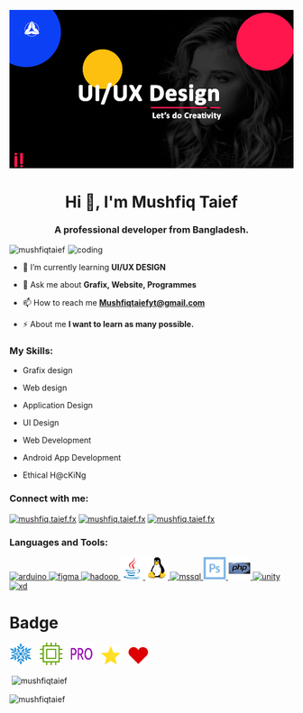 ![logo](https://raw.githubusercontent.com/Mushfiqtaief/Mushfiqtaief/main/c49eb886409381.5d987e6142e5f-picsay.png)
<h1 align="center">Hi 👋, I'm Mushfiq Taief</h1>
<h3 align="center">A professional developer from Bangladesh.</h3>
<img align="right" alt="coding" width="400" src="https://media2.giphy.com/media/RbDKaczqWovIugyJmW/giphy.webp?cid=6c09b952a2f9d158cdc71a2136b4f2e6db0f067c3c32008e&rid=giphy.webp&ct=g">

<p align="left"> <img src="https://komarev.com/ghpvc/?username=mushfiqtaief&label=Profile%20views&color=0e75b6&style=flat" alt="mushfiqtaief" /> </p>

- 🌱 I’m currently learning **UI/UX DESIGN**

- 💬 Ask me about **Grafix, Website, Programmes**

- 📫 How to reach me **Mushfiqtaiefyt@gmail.com**

- ⚡ About me **I want to learn as many possible.**
<h3 align="left">My Skills:</h3>
<p align="left">

- Grafix design

- Web design

- Application Design

- UI Design

- Web Development

- Android App Development

- Ethical H@cKiNg

<h3 align="left">Connect with me:</h3>
<p align="left">
<a href="https://fb.com/mushfiq.taief.fx" target="blank"><img align="center" src="https://raw.githubusercontent.com/rahuldkjain/github-profile-readme-generator/master/src/images/icons/Social/facebook.svg" alt="mushfiq.taief.fx" height="30" width="40" /></a> <a href="https://github.com/mushfiqtaief" target="blank"><img align="center" src="https://cdn.jsdelivr.net/npm/simple-icons@3.0.1/icons/github.svg" alt="mushfiq.taief.fx" height="30" width="40" /></a> <a href="https://www.fiverr.com/mtcyberfoxy" target="blank"><img align="center" src="https://cdn.jsdelivr.net/npm/simple-icons@3.0.1/icons/fiverr.svg" alt="mushfiq.taief.fx" height="30" width="40" /></a>



<h3 align="left">Languages and Tools:</h3>
<p align="left"> <a href="https://www.arduino.cc/" target="_blank" rel="noreferrer"> <img src="https://cdn.worldvectorlogo.com/logos/arduino-1.svg" alt="arduino" width="40" height="40"/> </a> <a href="https://www.figma.com/" target="_blank" rel="noreferrer"> <img src="https://www.vectorlogo.zone/logos/figma/figma-icon.svg" alt="figma" width="40" height="40"/> </a> <a href="https://hadoop.apache.org/" target="_blank" rel="noreferrer"> <img src="https://www.vectorlogo.zone/logos/apache_hadoop/apache_hadoop-icon.svg" alt="hadoop" width="40" height="40"/> </a> <a href="https://www.java.com" target="_blank" rel="noreferrer"> <img src="https://raw.githubusercontent.com/devicons/devicon/master/icons/java/java-original.svg" alt="java" width="40" height="40"/> </a> <a href="https://www.linux.org/" target="_blank" rel="noreferrer"> <img src="https://raw.githubusercontent.com/devicons/devicon/master/icons/linux/linux-original.svg" alt="linux" width="40" height="40"/> </a> <a href="https://www.microsoft.com/en-us/sql-server" target="_blank" rel="noreferrer"> <img src="https://www.svgrepo.com/show/303229/microsoft-sql-server-logo.svg" alt="mssql" width="40" height="40"/> </a> <a href="https://www.photoshop.com/en" target="_blank" rel="noreferrer"> <img src="https://raw.githubusercontent.com/devicons/devicon/master/icons/photoshop/photoshop-line.svg" alt="photoshop" width="40" height="40"/> </a> <a href="https://www.php.net" target="_blank" rel="noreferrer"> <img src="https://raw.githubusercontent.com/devicons/devicon/master/icons/php/php-original.svg" alt="php" width="40" height="40"/> </a> <a href="https://unity.com/" target="_blank" rel="noreferrer"> <img src="https://www.vectorlogo.zone/logos/unity3d/unity3d-icon.svg" alt="unity" width="40" height="40"/> </a> <a href="https://www.adobe.com/products/xd.html" target="_blank" rel="noreferrer"> <img src="https://cdn.worldvectorlogo.com/logos/adobe-xd.svg" alt="xd" width="40" height="40"/> </a> </p>

# Badge


<a href='https://archiveprogram.github.com/'><img src='https://raw.githubusercontent.com/acervenky/animated-github-badges/master/assets/acbadge.gif' width='40' height='40'></a> <a href='https://docs.github.com/en/developers'><img src='https://raw.githubusercontent.com/acervenky/animated-github-badges/master/assets/devbadge.gif' width='40' height='40'></a> <a href='https://github.com/pricing'><img src='https://raw.githubusercontent.com/acervenky/animated-github-badges/master/assets/pro.gif' width='40' height='40'></a> <a href='https://stars.github.com/'><img src='https://raw.githubusercontent.com/acervenky/animated-github-badges/master/assets/starbadge.gif' width='35' height='35'></a> <a href='https://docs.github.com/en/github/supporting-the-open-source-community-with-github-sponsors'><img src='https://raw.githubusercontent.com/acervenky/animated-github-badges/master/assets/sponsorbadge.gif' width='35' height='35'></a> 


<p>&nbsp;<img align="center" src="https://github-readme-stats.vercel.app/api?username=mushfiqtaief&show_icons=true&locale=en" alt="mushfiqtaief" /></p>

<p><img align="center" src="https://github-readme-streak-stats.herokuapp.com/?user=mushfiqtaief&" alt="mushfiqtaief" /></p>
